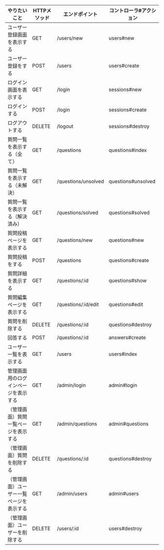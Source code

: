 | やりたいこと |	HTTPメソッド	| エンドポイント	| コントローラ#アクション |
| --- | --- | --- | --- |
|ユーザー登録画面を表示する	| GET	| /users/new | users#new |
|ユーザー登録をする		|	POST | /users | users#create |
|ログイン画面を表示する| GET | /login | sessions#new |		
|ログインする			| POST | /login | sessions#create |
|ログアウトする			| DELETE | /logout | sessions#destroy |
|質問一覧を表示する（全て）| GET | /questions	| questions#index |
|質問一覧を表示する（未解決）| GET | /questions/unsolved | questions#unsolved | 	
|質問一覧を表示する（解決済み）| GET | /questions/solved | questions#solved |
|質問投稿ページを表示する		|	GET | /questions/new | questions#new |
|質問投稿をする			|	POST | /questions | questions#create |
|質問詳細を表示する	| GET | /questions/:id | questions#show |
|質問編集ページを表示する	| GET | /questions/:id/edit | questions#edit |		
|質問を削除する	| DELETE | /questions/:id | questions#destroy |
|回答する		| POST | /questions/:id | answers#create |
|ユーザー一覧を表示する	| GET | /users | users#index |		
|管理画面用のログインページを表示する	| GET | /admin/login | admin#login |	
|（管理画面）質問一覧ページを表示する	| GET | /admin/questions | admin#questions |
|（管理画面）質問を削除する			| DELETE | /questions/:id | questions#destroy |
|（管理画面）ユーザー一覧ページを表示する	| GET | /admin/users | admin#users |	
|（管理画面）ユーザーを削除する | DELETE | /users/:id | users#destroy |